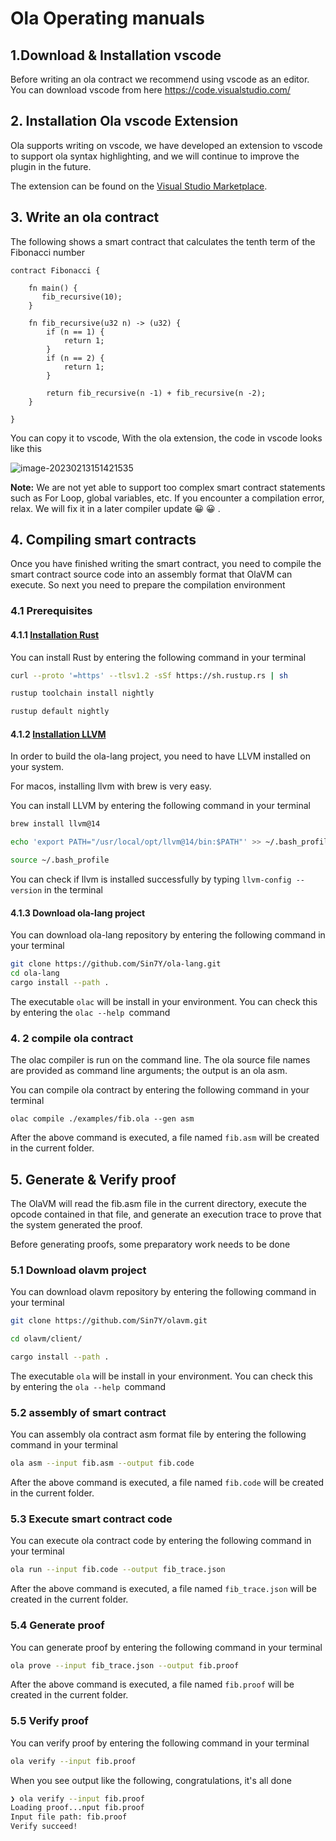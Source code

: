 # Ola Operating manuals

## 1.Download & Installation vscode 

Before writing an ola contract we recommend using vscode as an editor. You can download vscode from here https://code.visualstudio.com/

## 2. Installation Ola vscode Extension

Ola supports writing on vscode, we have developed an extension to vscode to support ola syntax highlighting, and we will continue to improve the plugin in the future.

The extension can be found on the [Visual Studio Marketplace](https://marketplace.visualstudio.com/items?itemName=Sin7y.ola).

## 3. Write an ola contract

The following shows a smart contract that calculates the tenth term of the Fibonacci number

```
contract Fibonacci {

    fn main() {
       fib_recursive(10);
    }

    fn fib_recursive(u32 n) -> (u32) {
        if (n == 1) {
            return 1;
        }
        if (n == 2) {
            return 1;
        }

        return fib_recursive(n -1) + fib_recursive(n -2);
    }

}
```

You can copy it to vscode,  With the ola extension, the code in vscode looks like this

![image-20230213151421535](https://s2.loli.net/2023/02/13/Bh5w4xOuWird1sC.png)

**Note:** We are not yet able to support too complex smart contract statements such as For Loop, global variables, etc. If you encounter a compilation error, relax. We will fix it in a later compiler update :grinning: :grinning: .

## 4. Compiling smart contracts

Once you have finished writing the smart contract, you need to compile the smart contract source code into an assembly format that OlaVM can execute. So next you need to prepare the compilation environment

### 4.1 Prerequisites

#### 4.1.1 [Installation Rust](https://www.rust-lang.org/tools/install)

You can install Rust by entering the following command in your terminal

```bash
curl --proto '=https' --tlsv1.2 -sSf https://sh.rustup.rs | sh

rustup toolchain install nightly

rustup default nightly
```

#### 4.1.2  [Installation LLVM](https://releases.llvm.org/)

In order to build the ola-lang project, you need to have LLVM installed on your system.

For macos, installing llvm with brew is very easy.

You can install LLVM by entering the following command in your terminal

```bash
brew install llvm@14

echo 'export PATH="/usr/local/opt/llvm@14/bin:$PATH"' >> ~/.bash_profile

source ~/.bash_profile

```

You can check if llvm is installed successfully by typing `llvm-config --version` in the terminal 

 #### 4.1.3 Download ola-lang project

You can download ola-lang  repository by entering the following command in your terminal

```bash
git clone https://github.com/Sin7Y/ola-lang.git
cd ola-lang
cargo install --path .
```

The executable `olac` will be install in your environment. You can check this by entering the `olac --help `command

### 4. 2 compile ola contract 

The olac compiler is run on the command line. The ola source file names are provided as command line arguments; the output is an ola asm.

You can compile ola contract by entering the following command in your terminal

```
olac compile ./examples/fib.ola --gen asm
```

After the above command is executed, a file named `fib.asm` will be created in the current folder.

## 5. Generate & Verify proof

The OlaVM will read the fib.asm file in the current directory, execute the opcode contained in that file, and generate an execution trace to prove that the system generated the proof.

Before generating proofs, some preparatory work needs to be done

### 5.1 Download olavm project

You can download olavm  repository by entering the following command in your terminal

```bash
git clone https://github.com/Sin7Y/olavm.git

cd olavm/client/

cargo install --path .
```

The executable `ola` will be install in your environment. You can check this by entering the `ola --help `command

### 5.2 assembly of smart contract

You can assembly ola contract asm format file  by entering the following command in your terminal

```bash
ola asm --input fib.asm --output fib.code
```

After the above command is executed, a file named `fib.code` will be created in the current folder.

### 5.3 Execute smart contract code

You can execute ola contract code by entering the following command in your terminal

```bash
ola run --input fib.code --output fib_trace.json
```

After the above command is executed, a file named `fib_trace.json` will be created in the current folder.

### 5.4 Generate proof

You can generate proof  by entering the following command in your terminal

```bash
ola prove --input fib_trace.json --output fib.proof
```

After the above command is executed, a file named `fib.proof` will be created in the current folder.

### 5.5 Verify proof

You can verify proof  by entering the following command in your terminal

```bash
ola verify --input fib.proof
```

When you see output like the following, congratulations, it's all done

```bash
❯ ola verify --input fib.proof
Loading proof...nput fib.proof                
Input file path: fib.proof
Verify succeed!
```

